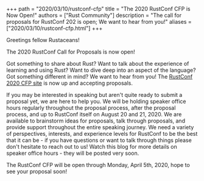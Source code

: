 +++
path = "2020/03/10/rustconf-cfp"
title = "The 2020 RustConf CFP is Now Open!"
authors = ["Rust Community"]
description = "The call for proposals for RustConf 202 is open; We want to hear from you!"
aliases = ["2020/03/10/rustconf-cfp.html"]
+++

Greetings fellow Rustaceans!

The 2020 RustConf Call for Proposals is now open!

Got something to share about Rust? Want to talk about the experience of learning and using Rust? Want to dive deep into an aspect of the language? Got something different in mind? We want to hear from you! The [RustConf 2020 CFP site](https://cfp.rustconf.com/events/rustconf-2020) is now up and accepting proposals.

If you may be interested in speaking but aren't quite ready to submit a proposal yet, we are here to help you. We will be holding speaker office hours regularly throughout the proposal process, after the proposal process, and up to RustConf itself on August 20 and 21, 2020. We are available to brainstorm ideas for proposals, talk through proposals, and provide support throughout the entire speaking journey. We need a variety of perspectives, interests, and experience levels for RustConf to be the best that it can be - if you have questions or want to talk through things please don't hesitate to reach out to us! Watch this blog for more details on speaker office hours - they will be posted very soon.

The RustConf CFP will be open through Monday, April 5th, 2020, hope to see your proposal soon!
